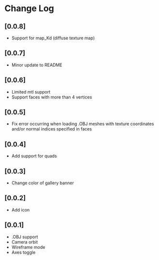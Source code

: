# Change Log

## [0.0.8]
- Support for map_Kd (diffuse texture map)

## [0.0.7]
- Minor update to README

## [0.0.6]
- Limited mtl support
- Support faces with more than 4 vertices

## [0.0.5]
- Fix error occurring when loading .OBJ meshes with texture coordinates and/or normal indices specified in faces 

## [0.0.4]
- Add support for quads

## [0.0.3]
- Change color of gallery banner

## [0.0.2]
- Add icon

## [0.0.1]
- .OBJ support
- Camera orbit
- Wireframe mode
- Axes toggle
